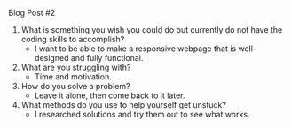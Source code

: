 Blog Post #2

1. What is something you wish you could do but currently do not have the coding skills to accomplish?
    - I want to be able to make a responsive webpage that is well-designed and fully functional.
2. What are you struggling with?
    - Time and motivation.
3. How do you solve a problem? 
    - Leave it alone, then come back to it later.
4. What methods do you use to help yourself get unstuck?
    - I researched solutions and try them out to see what works.
